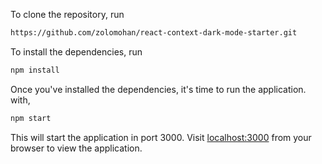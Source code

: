 To clone the repository, run

```bash
https://github.com/zolomohan/react-context-dark-mode-starter.git
```

To install the dependencies, run

```bash
npm install
```

Once you've installed the dependencies, it's time to run the application. with,

```bash
npm start
```

This will start the application in port 3000. Visit [localhost:3000](https://localhost:3000) from your browser to view the application.